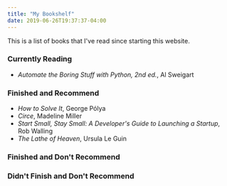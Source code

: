 ```yaml
---
title: "My Bookshelf"
date: 2019-06-26T19:37:37-04:00
---
```


This is a list of books that I've read since starting this website.

### Currently Reading 

- _Automate the Boring Stuff with Python, 2nd ed._, Al Sweigart

### Finished and Recommend

- _How to Solve It_, George Pólya
- _Circe_, Madeline Miller
- _Start Small, Stay Small: A Developer's Guide to Launching a Startup_,
    Rob Walling
- _The Lathe of Heaven_, Ursula Le Guin

### Finished and Don't Recommend

### Didn't Finish and Don't Recommend

